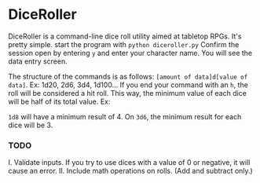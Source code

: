 # DiceRoller
DiceRoller is a command-line dice roll utility aimed at tabletop RPGs.
It's pretty simple. start the program with ```python diceroller.py```
Confirm the session open by entering ```y``` and enter your character name. You will see the data entry screen.

The structure of the commands is as follows: ```[amount of data]d[value of data]```. Ex: 1d20, 2d6, 3d4, 1d100...
If you end your command with an ```h```, the roll will be considered a hit roll. This way, the minimum value of each dice will be half of its total value. Ex:

```1d8``` will have a minimum result of 4. On ```3d6```, the minimum result for each dice will be 3.

### TODO
I. Validate inputs. If you try to use dices with a value of 0 or negative, it will cause an error.
II. Include math operations on rolls. (Add and subtract only.)
